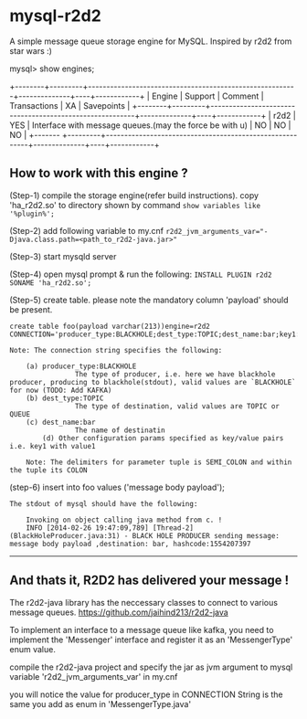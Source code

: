 mysql-r2d2
==========

A simple message queue storage engine for MySQL.  Inspired by r2d2 from star wars :)


mysql> show engines;

+--------+---------+---------------------------------------------------------+--------------+----+------------+
| Engine | Support | Comment                                                 | Transactions | XA | Savepoints |
+--------+---------+---------------------------------------------------------+--------------+----+------------+
| r2d2   | YES     | Interface with message queues.(may the force be with u) | NO           | NO | NO         |
+------- +---------+---------------------------------------------------------+--------------+----+------------+


How to work with this engine ?
-----------------------------

(Step-1) compile the storage engine(refer build instructions). copy 'ha_r2d2.so' to directory shown by command `show variables like '%plugin%';`


(Step-2) add following variable to my.cnf `r2d2_jvm_arguments_var="-Djava.class.path=<path_to_r2d2-java.jar>"`


(Step-3) start mysqld server


(Step-4) open mysql prompt & run the following: `INSTALL PLUGIN r2d2 SONAME 'ha_r2d2.so';`


(Step-5) create table. please note the mandatory column 'payload' should be present. 

	create table foo(payload varchar(213))engine=r2d2  CONNECTION='producer_type:BLACKHOLE;dest_type:TOPIC;dest_name:bar;key1:value1';

	Note: The connection string specifies the following:
	
		(a) producer_type:BLACKHOLE
                    The type of producer, i.e. here we have blackhole producer, producing to blackhole(stdout), valid values are `BLACKHOLE` for now (TODO: Add KAFKA)
 		(b) dest_type:TOPIC 
                    The type of destination, valid values are TOPIC or QUEUE
		(c) dest_name:bar
                    The name of destinatin
	        (d) Other configuration params specified as key/value pairs i.e. key1 with value1
 
        Note: The delimiters for parameter tuple is SEMI_COLON and within the tuple its COLON


(step-6) insert into foo values ('message body payload');
	
	The stdout of mysql should have the following:

        Invoking on object calling java method from c. !
        INFO [2014-02-26 19:47:09,789] [Thread-2] (BlackHoleProducer.java:31) - BLACK HOLE PRODUCER sending message: message body payload ,destination: bar, hashcode:1554207397
 

--------------------------------------------------
And thats it, R2D2 has delivered your message !   
--------------------------------------------------

The r2d2-java library has the neccessary classes to connect to various message queues. 
https://github.com/jaihind213/r2d2-java

To implement an interface to a message queue like kafka, you need to implement the 'Messenger' interface and register it as an 'MessengerType' enum value.

compile the r2d2-java project and specify the jar as jvm argument to mysql variable 'r2d2_jvm_arguments_var' in my.cnf

you will notice the value for producer_type in CONNECTION String is the same you add as enum in 'MessengerType.java' 
